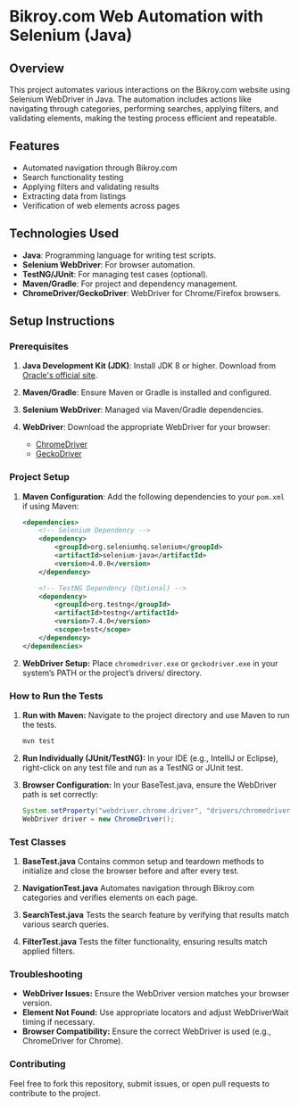 # Bikroy.com Web Automation with Selenium (Java)

## Overview

This project automates various interactions on the Bikroy.com website using Selenium WebDriver in Java. The automation includes actions like navigating through categories, performing searches, applying filters, and validating elements, making the testing process efficient and repeatable.

## Features

- Automated navigation through Bikroy.com
- Search functionality testing
- Applying filters and validating results
- Extracting data from listings
- Verification of web elements across pages

## Technologies Used

- **Java**: Programming language for writing test scripts.
- **Selenium WebDriver**: For browser automation.
- **TestNG/JUnit**: For managing test cases (optional).
- **Maven/Gradle**: For project and dependency management.
- **ChromeDriver/GeckoDriver**: WebDriver for Chrome/Firefox browsers.

## Setup Instructions

### Prerequisites

1. **Java Development Kit (JDK)**: Install JDK 8 or higher. Download from [Oracle's official site](https://www.oracle.com/java/technologies/javase-downloads.html).
   
2. **Maven/Gradle**: Ensure Maven or Gradle is installed and configured.

3. **Selenium WebDriver**: Managed via Maven/Gradle dependencies.

4. **WebDriver**: Download the appropriate WebDriver for your browser:
   - [ChromeDriver](https://sites.google.com/a/chromium.org/chromedriver/downloads)
   - [GeckoDriver](https://github.com/mozilla/geckodriver/releases)

### Project Setup

1. **Maven Configuration**:
   Add the following dependencies to your `pom.xml` if using Maven:

   ```xml
   <dependencies>
       <!-- Selenium Dependency -->
       <dependency>
           <groupId>org.seleniumhq.selenium</groupId>
           <artifactId>selenium-java</artifactId>
           <version>4.0.0</version>
       </dependency>

       <!-- TestNG Dependency (Optional) -->
       <dependency>
           <groupId>org.testng</groupId>
           <artifactId>testng</artifactId>
           <version>7.4.0</version>
           <scope>test</scope>
       </dependency>
   </dependencies>
2. **WebDriver Setup:** Place `chromedriver.exe` or `geckodriver.exe` in your system’s PATH or the project’s drivers/ directory.
### How to Run the Tests
1. **Run with Maven:** Navigate to the project directory and use Maven to run the tests.

   ```java
   mvn test

2. **Run Individually (JUnit/TestNG):** In your IDE (e.g., IntelliJ or Eclipse), right-click on any test file and run as a TestNG or JUnit test.

3. **Browser Configuration:** In your BaseTest.java, ensure the WebDriver path is set correctly:

   ```java
   System.setProperty("webdriver.chrome.driver", "drivers/chromedriver");
   WebDriver driver = new ChromeDriver();


### Test Classes
1. **BaseTest.java**
Contains common setup and teardown methods to initialize and close the browser before and after every test.

2. **NavigationTest.java**
Automates navigation through Bikroy.com categories and verifies elements on each page.

3. **SearchTest.java**
Tests the search feature by verifying that results match various search queries.

4. **FilterTest.java**
Tests the filter functionality, ensuring results match applied filters.
### Troubleshooting
- **WebDriver Issues:** Ensure the WebDriver version matches your browser version.
- **Element Not Found:** Use appropriate locators and adjust WebDriverWait timing if necessary.
- **Browser Compatibility:** Ensure the correct WebDriver is used (e.g., ChromeDriver for Chrome).

### Contributing
Feel free to fork this repository, submit issues, or open pull requests to contribute to the project.
